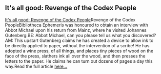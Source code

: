 <article><h2>It's all good: Revenge of the Codex People</h2><a href="http://scanblog.blogspot.com/2005/02/revenge-of-codex-people.html">It's all good: Revenge of the Codex People</a>Revenge of the Codex PeopleBibliotheca Ephemeris was honoured to obtain an interview with Abbot Michael upon his return from Mainz, where he visited Johannes Gutenberg.BE: Abbot Michael, can you please tell us what you discovered?AM: This upstart Gutenberg claims he has created a device to allow ink to be directly applied to paper, without the intervention of a scribe! He has adopted a wine press, of all things, and places tiny pieces of wood on the face of the press, slathers ink all over the wood, and then presses the letters to the paper. He claims he can turn out dozens of pages a day this way.Read the full article <a href="http://scanblog.blogspot.com/2005/02/revenge-of-codex-people.html">here...</a></article>